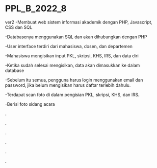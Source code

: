 # PPL_B_2022_8
ver2
-Membuat web sistem informasi akademik dengan PHP, Javascript, CSS dan SQL

-Databasenya menggunakan SQL dan akan dihubungkan dengan PHP

-User interface terdiri dari mahasiswa, dosen, dan departemen

-Mahasiswa mengisikan input PKL, skripsi, KHS, IRS, dan data diri

-Ketika sudah selesai mengisikan, data akan dimasukkan ke dalam database

-Sebelum itu semua, pengguna harus login menggunakan email dan password, jika belum mengisikan harus daftar terlebih dahulu.

-Terdapat scan foto di dalam pengisian PKL, skripsi, KHS, dan IRS.

-Berisi foto sidang acara

.

.

.

.

.

.

